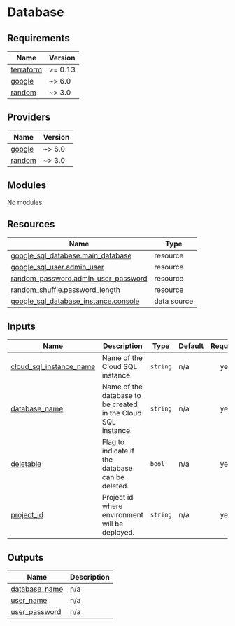 # Database

<!-- BEGIN_TF_DOCS -->
## Requirements

| Name | Version |
|------|---------|
| <a name="requirement_terraform"></a> [terraform](#requirement\_terraform) | >= 0.13 |
| <a name="requirement_google"></a> [google](#requirement\_google) | ~> 6.0 |
| <a name="requirement_random"></a> [random](#requirement\_random) | ~> 3.0 |

## Providers

| Name | Version |
|------|---------|
| <a name="provider_google"></a> [google](#provider\_google) | ~> 6.0 |
| <a name="provider_random"></a> [random](#provider\_random) | ~> 3.0 |

## Modules

No modules.

## Resources

| Name | Type |
|------|------|
| [google_sql_database.main_database](https://registry.terraform.io/providers/hashicorp/google/latest/docs/resources/sql_database) | resource |
| [google_sql_user.admin_user](https://registry.terraform.io/providers/hashicorp/google/latest/docs/resources/sql_user) | resource |
| [random_password.admin_user_password](https://registry.terraform.io/providers/hashicorp/random/latest/docs/resources/password) | resource |
| [random_shuffle.password_length](https://registry.terraform.io/providers/hashicorp/random/latest/docs/resources/shuffle) | resource |
| [google_sql_database_instance.console](https://registry.terraform.io/providers/hashicorp/google/latest/docs/data-sources/sql_database_instance) | data source |

## Inputs

| Name | Description | Type | Default | Required |
|------|-------------|------|---------|:--------:|
| <a name="input_cloud_sql_instance_name"></a> [cloud\_sql\_instance\_name](#input\_cloud\_sql\_instance\_name) | Name of the Cloud SQL instance. | `string` | n/a | yes |
| <a name="input_database_name"></a> [database\_name](#input\_database\_name) | Name of the database to be created in the Cloud SQL instance. | `string` | n/a | yes |
| <a name="input_deletable"></a> [deletable](#input\_deletable) | Flag to indicate if the database can be deleted. | `bool` | n/a | yes |
| <a name="input_project_id"></a> [project\_id](#input\_project\_id) | Project id where environment will be deployed. | `string` | n/a | yes |

## Outputs

| Name | Description |
|------|-------------|
| <a name="output_database_name"></a> [database\_name](#output\_database\_name) | n/a |
| <a name="output_user_name"></a> [user\_name](#output\_user\_name) | n/a |
| <a name="output_user_password"></a> [user\_password](#output\_user\_password) | n/a |
<!-- END_TF_DOCS -->
